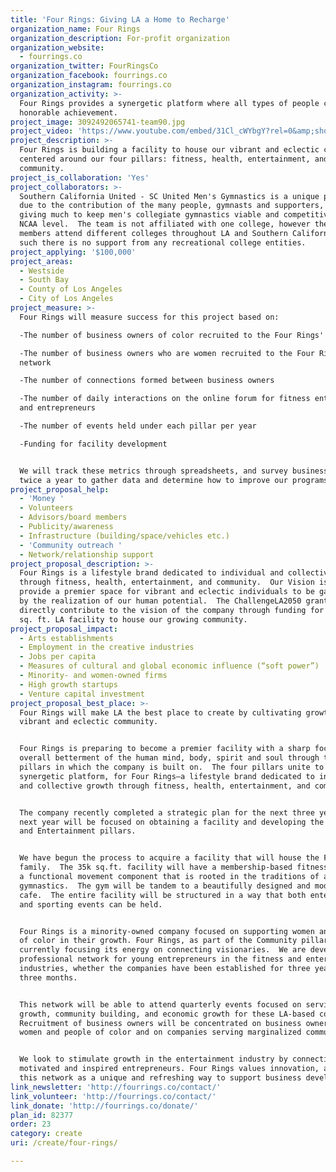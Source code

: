 ```yaml
---
title: 'Four Rings: Giving LA a Home to Recharge'
organization_name: Four Rings
organization_description: For-profit organization
organization_website:
  - fourrings.co
organization_twitter: FourRingsCo
organization_facebook: fourrings.co
organization_instagram: fourrings.co
organization_activity: >-
  Four Rings provides a synergetic platform where all types of people can reach
  honorable achievement.
project_image: 3092492065741-team90.jpg
project_video: 'https://www.youtube.com/embed/31Cl_cWYbgY?rel=0&amp;showinfo=0'
project_description: >-
  Four Rings is building a facility to house our vibrant and eclectic community
  centered around our four pillars: fitness, health, entertainment, and
  community.
project_is_collaboration: 'Yes'
project_collaborators: >-
  Southern California United - SC United Men's Gymnastics is a unique program
  due to the contribution of the many people, gymnasts and supporters, who are
  giving much to keep men's collegiate gymnastics viable and competitive on a
  NCAA level.  The team is not affiliated with one college, however the team
  members attend different colleges throughout LA and Southern California. As
  such there is no support from any recreational college entities.
project_applying: '$100,000'
project_areas:
  - Westside
  - South Bay
  - County of Los Angeles
  - City of Los Angeles
project_measure: >-
  Four Rings will measure success for this project based on:

  -The number of business owners of color recruited to the Four Rings' network

  -The number of business owners who are women recruited to the Four Rings'
  network

  -The number of connections formed between business owners

  -The number of daily interactions on the online forum for fitness enthusiasts
  and entrepreneurs

  -The number of events held under each pillar per year

  -Funding for facility development 


  We will track these metrics through spreadsheets, and survey business owners
  twice a year to gather data and determine how to improve our programs.
project_proposal_help:
  - 'Money '
  - Volunteers
  - Advisors/board members
  - Publicity/awareness
  - Infrastructure (building/space/vehicles etc.)
  - 'Community outreach '
  - Network/relationship support
project_proposal_description: >-
  Four Rings is a lifestyle brand dedicated to individual and collective growth
  through fitness, health, entertainment, and community.  Our Vision is to
  provide a premier space for vibrant and eclectic individuals to be galvanized
  by the realization of our human potential.  The ChallengeLA2050 grant will
  directly contribute to the vision of the company through funding for a 35,000
  sq. ft. LA facility to house our growing community.
project_proposal_impact:
  - Arts establishments
  - Employment in the creative industries
  - Jobs per capita
  - Measures of cultural and global economic influence (“soft power”)
  - Minority- and women-owned firms
  - High growth startups
  - Venture capital investment
project_proposal_best_place: >-
  Four Rings will make LA the best place to create by cultivating growth for our
  vibrant and eclectic community. 


  Four Rings is preparing to become a premier facility with a sharp focus on the
  overall betterment of the human mind, body, spirit and soul through the four
  pillars in which the company is built on.  The four pillars unite to provide a
  synergetic platform, for Four Rings—a lifestyle brand dedicated to individual
  and collective growth through fitness, health, entertainment, and community.


  The company recently completed a strategic plan for the next three years. The
  next year will be focused on obtaining a facility and developing the Community
  and Entertainment pillars. 


  We have begun the process to acquire a facility that will house the Four Rings
  family.  The 35k sq.ft. facility will have a membership-based fitness gym with
  a functional movement component that is rooted in the traditions of artistic
  gymnastics.  The gym will be tandem to a beautifully designed and modern
  cafe.  The entire facility will be structured in a way that both entertainment
  and sporting events can be held. 


  Four Rings is a minority-owned company focused on supporting women and people
  of color in their growth. Four Rings, as part of the Community pillar, is
  currently focusing its energy on connecting visionaries.  We are developing a
  professional network for young entrepreneurs in the fitness and entertainment
  industries, whether the companies have been established for three years or
  three months. 


  This network will be able to attend quarterly events focused on service,
  growth, community building, and economic growth for these LA-based companies.
  Recruitment of business owners will be concentrated on business owners who are
  women and people of color and on companies serving marginalized communities. 


  We look to stimulate growth in the entertainment industry by connecting
  motivated and inspired entrepreneurs. Four Rings values innovation, and sees
  this network as a unique and refreshing way to support business development.
link_newsletter: 'http://fourrings.co/contact/'
link_volunteer: 'http://fourrings.co/contact/'
link_donate: 'http://fourrings.co/donate/'
plan_id: 82377
order: 23
category: create
uri: /create/four-rings/

---
```

